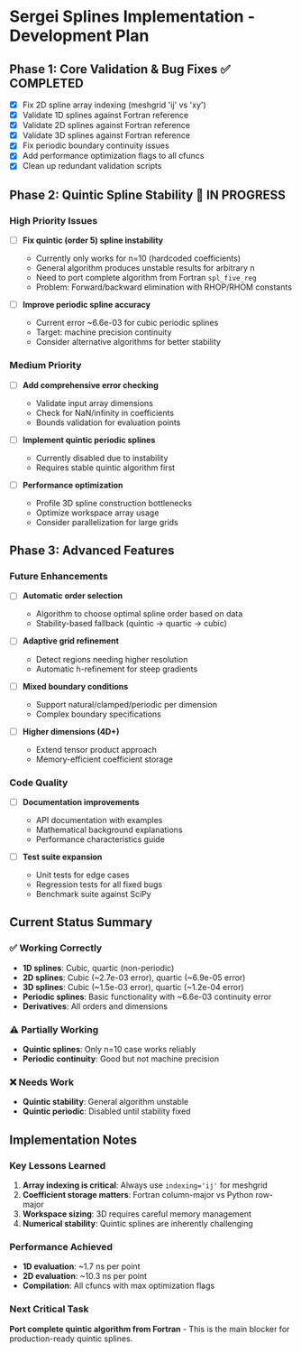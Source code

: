# Sergei Splines Implementation - Development Plan

## Phase 1: Core Validation & Bug Fixes ✅ COMPLETED

- [x] Fix 2D spline array indexing (meshgrid 'ij' vs 'xy')
- [x] Validate 1D splines against Fortran reference
- [x] Validate 2D splines against Fortran reference  
- [x] Validate 3D splines against Fortran reference
- [x] Fix periodic boundary continuity issues
- [x] Add performance optimization flags to all cfuncs
- [x] Clean up redundant validation scripts

## Phase 2: Quintic Spline Stability 🔄 IN PROGRESS

### High Priority Issues

- [ ] **Fix quintic (order 5) spline instability**
  - Currently only works for n=10 (hardcoded coefficients)
  - General algorithm produces unstable results for arbitrary n
  - Need to port complete algorithm from Fortran `spl_five_reg`
  - Problem: Forward/backward elimination with RHOP/RHOM constants

- [ ] **Improve periodic spline accuracy**
  - Current error ~6.6e-03 for cubic periodic splines
  - Target: machine precision continuity
  - Consider alternative algorithms for better stability

### Medium Priority

- [ ] **Add comprehensive error checking**
  - Validate input array dimensions
  - Check for NaN/infinity in coefficients
  - Bounds validation for evaluation points

- [ ] **Implement quintic periodic splines**
  - Currently disabled due to instability
  - Requires stable quintic algorithm first

- [ ] **Performance optimization**
  - Profile 3D spline construction bottlenecks
  - Optimize workspace array usage
  - Consider parallelization for large grids

## Phase 3: Advanced Features

### Future Enhancements

- [ ] **Automatic order selection**
  - Algorithm to choose optimal spline order based on data
  - Stability-based fallback (quintic → quartic → cubic)

- [ ] **Adaptive grid refinement**
  - Detect regions needing higher resolution
  - Automatic h-refinement for steep gradients

- [ ] **Mixed boundary conditions**
  - Support natural/clamped/periodic per dimension
  - Complex boundary specifications

- [ ] **Higher dimensions (4D+)**
  - Extend tensor product approach
  - Memory-efficient coefficient storage

### Code Quality

- [ ] **Documentation improvements**
  - API documentation with examples
  - Mathematical background explanations
  - Performance characteristics guide

- [ ] **Test suite expansion**
  - Unit tests for edge cases
  - Regression tests for all fixed bugs
  - Benchmark suite against SciPy

## Current Status Summary

### ✅ Working Correctly
- **1D splines**: Cubic, quartic (non-periodic)
- **2D splines**: Cubic (~2.7e-03 error), quartic (~6.9e-05 error)
- **3D splines**: Cubic (~1.5e-03 error), quartic (~1.2e-04 error)
- **Periodic splines**: Basic functionality with ~6.6e-03 continuity error
- **Derivatives**: All orders and dimensions

### ⚠️ Partially Working
- **Quintic splines**: Only n=10 case works reliably
- **Periodic continuity**: Good but not machine precision

### ❌ Needs Work
- **Quintic stability**: General algorithm unstable
- **Quintic periodic**: Disabled until stability fixed

## Implementation Notes

### Key Lessons Learned
1. **Array indexing is critical**: Always use `indexing='ij'` for meshgrid
2. **Coefficient storage matters**: Fortran column-major vs Python row-major
3. **Workspace sizing**: 3D requires careful memory management
4. **Numerical stability**: Quintic splines are inherently challenging

### Performance Achieved
- **1D evaluation**: ~1.7 ns per point
- **2D evaluation**: ~10.3 ns per point
- **Compilation**: All cfuncs with max optimization flags

### Next Critical Task
**Port complete quintic algorithm from Fortran** - This is the main blocker for production-ready quintic splines.